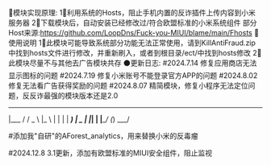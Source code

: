 🔵模块实现原理:
1⃣️利用系统的Hosts，阻止手机内置的反诈插件上传内容到小米服务器
2⃣下载模块后，自动安装已经修改过/符合欧盟标准的小米系统组件️
部分Host来源:https://github.com/LoopDns/Fuck-you-MIUI/blame/main/Fhosts
🔴使用说明
1⃣️此模块可能导致系统部分功能无法正常使用，请到KillAntiFraud.zip中找到hosts文件进行修改，并重新刷入，或者到根目录/ect/中找到hosts修改
2⃣️此模块尽量不与其他去广告模块共存
⚫更新日志:
#2024.7.14 修复应用商店无法显示图标的问题
#2024.7.19 修复小米账号不能登录官方APP的问题
#2024.8.02 修复无法看广告获得奖励的问题
#2024.8.07 精简模块，修复小程序无法定位问题，反反诈最强的模块版本还是2.0

  _____       ___  
 |___ /       / _ \ 
   |_ \       | | | |
  ___) |  _   | |_| |
 |____/  (_)  \___/ 
                    
#添加我"自研"的AForest_analytics，用来替换小米的反毒瘤

#2024.12.8 3.1更新，添加有欧盟标准的MIUI安全组件，阻止监视
